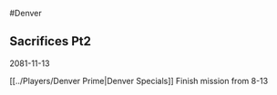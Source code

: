 #Denver
## Sacrifices Pt2
2081-11-13

[[../Players/Denver Prime|Denver Specials]]
Finish mission from 8-13
